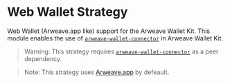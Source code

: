 # Web Wallet Strategy

Web Wallet (Arweave.app like) support for the Arweave Wallet Kit. This module enables the use of [`arweave-wallet-connector`](https://npmjs.com/arweave-wallet-connector) in Arweave Wallet Kit.

> Warning: This strategy requires [`arweave-wallet-connector`](https://npmjs.com/arweave-wallet-connector) as a peer dependency.

> Note: This strategy uses [Arweave.app](https://arweave.app) by defeault.
